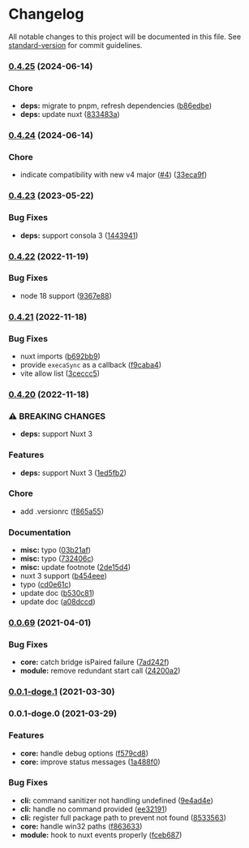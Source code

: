 # Changelog

All notable changes to this project will be documented in this file. See [standard-version](https://github.com/conventional-changelog/standard-version) for commit guidelines.

### [0.4.25](https://github.com/lihbr/nuxt-hue/compare/v0.4.24...v0.4.25) (2024-06-14)


### Chore

* **deps:** migrate to pnpm, refresh dependencies ([b86edbe](https://github.com/lihbr/nuxt-hue/commit/b86edbea0e346043c04521c7fee76f2f78d209b3))
* **deps:** update nuxt ([833483a](https://github.com/lihbr/nuxt-hue/commit/833483a2dca04fa71928fc21ccaec697dd0d4439))

### [0.4.24](https://github.com/lihbr/nuxt-hue/compare/v0.4.23...v0.4.24) (2024-06-14)


### Chore

* indicate compatibility with new v4 major ([#4](https://github.com/lihbr/nuxt-hue/issues/4)) ([33eca9f](https://github.com/lihbr/nuxt-hue/commit/33eca9f886062e073ea1a019b3855acb556da1f7))

### [0.4.23](https://github.com/lihbr/nuxt-hue/compare/v0.4.22...v0.4.23) (2023-05-22)


### Bug Fixes

* **deps:** support consola 3 ([1443941](https://github.com/lihbr/nuxt-hue/commit/1443941729d785d8450a2cfb5821b15f689685e8))

### [0.4.22](https://github.com/lihbr/nuxt-hue/compare/v0.4.21...v0.4.22) (2022-11-19)


### Bug Fixes

* node 18 support ([9367e88](https://github.com/lihbr/nuxt-hue/commit/9367e880dd9eb0cd67cacbc3bcfbdfd0a769eff6))

### [0.4.21](https://github.com/lihbr/nuxt-hue/compare/v0.4.20...v0.4.21) (2022-11-18)


### Bug Fixes

* nuxt imports ([b692bb9](https://github.com/lihbr/nuxt-hue/commit/b692bb934d09c26889f8d2711447b687f31d4a69))
* provide `execaSync` as a callback ([f9caba4](https://github.com/lihbr/nuxt-hue/commit/f9caba4334e1185e9f8639cce82454222a267bda))
* vite allow list ([3ceccc5](https://github.com/lihbr/nuxt-hue/commit/3ceccc5042c9a014ff8c11c12a80598672c4b879))

### [0.4.20](https://github.com/lihbr/nuxt-hue/compare/v0.0.69...v0.4.20) (2022-11-18)


### ⚠ BREAKING CHANGES

* **deps:** support Nuxt 3

### Features

* **deps:** support Nuxt 3 ([1ed5fb2](https://github.com/lihbr/nuxt-hue/commit/1ed5fb29209b58cb83ca3d196670079a38683a69))


### Chore

* add .versionrc ([f865a55](https://github.com/lihbr/nuxt-hue/commit/f865a559a0c2067b901fe2d6ac9d2f7056df6ace))


### Documentation

* **misc:** typo ([03b21af](https://github.com/lihbr/nuxt-hue/commit/03b21afdbee0334ab7dd52b9858fda0d8165ccc0))
* **misc:** typo ([732406c](https://github.com/lihbr/nuxt-hue/commit/732406cdf96e2dd54ef507884a43832587da0b22))
* **misc:** update footnote ([2de15d4](https://github.com/lihbr/nuxt-hue/commit/2de15d4ac31985f838b5251c30807469cebda9f9))
* nuxt 3 support ([b454eee](https://github.com/lihbr/nuxt-hue/commit/b454eee657c7dfd873b05694eea6d5f54b6c7ab0))
* typo ([cd0e61c](https://github.com/lihbr/nuxt-hue/commit/cd0e61c6601cf3bc9bec0d54c7c27ee080289864))
* update doc ([b530c81](https://github.com/lihbr/nuxt-hue/commit/b530c81e8ba23c6bda0751327daf77fdfa8544f2))
* update doc ([a08dccd](https://github.com/lihbr/nuxt-hue/commit/a08dccdfca5acb8895f038d44915947072c1c67c))

### [0.0.69](https://github.com/lihbr/nuxt-hue/compare/v0.0.1-doge.1...v0.0.69) (2021-04-01)


### Bug Fixes

* **core:** catch bridge isPaired failure ([7ad242f](https://github.com/lihbr/nuxt-hue/commit/7ad242f368115bacc6aa8b8890d716db06d04af3))
* **module:** remove redundant start call ([24200a2](https://github.com/lihbr/nuxt-hue/commit/24200a215b9bae04421f44519acd545122f4921e))

### [0.0.1-doge.1](https://github.com/lihbr/nuxt-hue/compare/v0.0.1-doge.0...v0.0.1-doge.1) (2021-03-30)

### 0.0.1-doge.0 (2021-03-29)


### Features

* **core:** handle debug options ([f579cd8](https://github.com/lihbr/nuxt-hue/commit/f579cd8d1abf88dbc02560f471ab9961ed9d1fe4))
* **core:** improve status messages ([1a488f0](https://github.com/lihbr/nuxt-hue/commit/1a488f01fb8f818321d8f9ffee4c9e1fefd7541e))


### Bug Fixes

* **cli:** command sanitizer not handling undefined ([9e4ad4e](https://github.com/lihbr/nuxt-hue/commit/9e4ad4ef3246a3fc496eb4feda56ea46393abdff))
* **cli:** handle no command provided ([ee32191](https://github.com/lihbr/nuxt-hue/commit/ee3219160362fc526bfa17bb0a3f2349f08d3614))
* **cli:** register full package path to prevent not found ([8533563](https://github.com/lihbr/nuxt-hue/commit/853356347c0489a2c34477d1850042cb09b3b1b5))
* **core:** handle win32 paths ([f863633](https://github.com/lihbr/nuxt-hue/commit/f86363325c0fe89ed59fa6657ba43532cba2c627))
* **module:** hook to nuxt events properly ([fceb687](https://github.com/lihbr/nuxt-hue/commit/fceb687f82a0cd2de82b5ab6eeaf71fd65fffff7))
